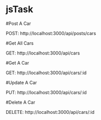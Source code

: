 # jsTask


#Post A Car

POST: http://localhost:3000/api/posts/cars



#Get All Cars

GET: http://localhost:3000/api/cars


#Get A Car

GET:  http://localhost:3000/api/cars/:id


#Update A Car

PUT:  http://localhost:3000/api/cars/:id


#Delete A Car

DELETE:  http://localhost:3000/api/cars/:id
